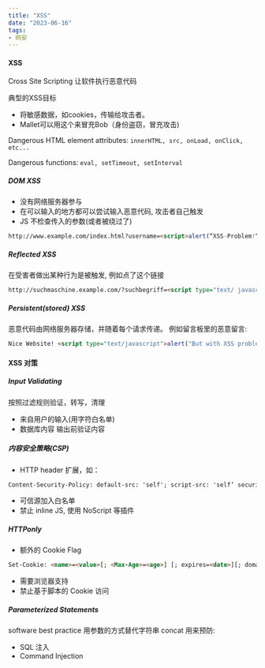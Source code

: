 ```yaml
---
title: "XSS"
date: "2023-06-16"
tags:
- 网安
---
```


#### XSS
Cross Site Scripting
让软件执行恶意代码

典型的XSS目标
- 将敏感数据，如cookies，传输给攻击者。 
- Mallet可以用这个来冒充Bob（身份盗窃，冒充攻击)

Dangerous HTML element attributes: `innerHTML, src, onLoad, onClick, etc...`

Dangerous functions: `eval, setTimeout, setInterval`

##### DOM XSS
- 没有网络服务器参与
- 在可以输入的地方都可以尝试输入恶意代码, 攻击者自己触发
- JS 不检查传入的参数(或者被绕过了)

```html
http://www.example.com/index.html?username=<script>alert(“XSS-Problem!“)</script>
```

##### Reflected XSS
在受害者做出某种行为是被触发, 例如点了这个链接
```html
http://suchmaschine.example.com/?suchbegriff=<script type="text/ javascript">alert("Alice, Du hast ein XSS-Problem!")</script>
```

##### Persistent(stored) XSS
恶意代码由网络服务器存储，并随着每个请求传递。
例如留言板里的恶意留言:
```html
Nice Website! <script type="text/javascript">alert("But with XSS problem!")</script>
```

#### XSS 对策
##### Input Validating
按照过滤规则验证，转写，清理
- 来自用户的输入(用字符白名单)
- 数据库内容
输出前验证内容

##### 内容安全策略(CSP)
- HTTP header 扩展，如：
```html
Content-Security-Policy: default-src: 'self'; script-src: 'self’ security.lmu.de
```
- 可信源加入白名单
- 禁止 inline JS, 使用 NoScript 等插件


##### HTTPonly
- 额外的 Cookie Flag
```html
Set-Cookie: <name>=<value>[; <Max-Age>=<age>] [; expires=<date>][; domain=<domain_name>] [; path=<some_path>][; secure][; HttpOnly]
```
- 需要浏览器支持
- 禁止基于脚本的 Cookie 访问


##### Parameterized Statements
software best practice
用参数的方式替代字符串 concat
用来预防:
- SQL 注入
- Command Injection